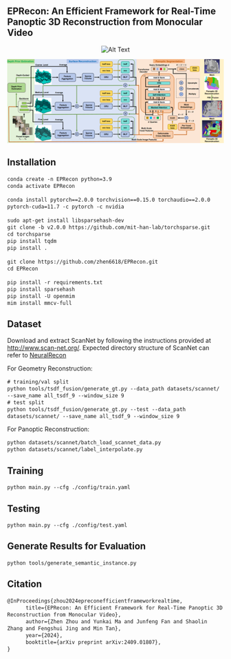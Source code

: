 ## EPRecon: An Efficient Framework for Real-Time Panoptic 3D Reconstruction from Monocular Video

<p align="center">
  <img src="https://github.com/zhen6618/EPRecon/blob/main/demo/demo.gif" alt="Alt Text">
</p>

<div align=center>
<img src="https://github.com/zhen6618/EPRecon/blob/main/demo/Overview.png" width="1000px"> 
</div>

## Installation
```
conda create -n EPRecon python=3.9
conda activate EPRecon

conda install pytorch==2.0.0 torchvision==0.15.0 torchaudio==2.0.0 pytorch-cuda=11.7 -c pytorch -c nvidia

sudo apt-get install libsparsehash-dev
git clone -b v2.0.0 https://github.com/mit-han-lab/torchsparse.git
cd torchsparse
pip install tqdm
pip install .

git clone https://github.com/zhen6618/EPRecon.git
cd EPRecon

pip install -r requirements.txt
pip install sparsehash
pip install -U openmim
mim install mmcv-full
```   

## Dataset

Download and extract ScanNet by following the instructions provided at http://www.scan-net.org/.
Expected directory structure of ScanNet can refer to [NeuralRecon](https://github.com/zju3dv/NeuralRecon)
   
For Geometry Reconstruction:
```
# training/val split
python tools/tsdf_fusion/generate_gt.py --data_path datasets/scannet/ --save_name all_tsdf_9 --window_size 9
# test split
python tools/tsdf_fusion/generate_gt.py --test --data_path datasets/scannet/ --save_name all_tsdf_9 --window_size 9
```
For Panoptic Reconstruction:
```
python datasets/scannet/batch_load_scannet_data.py
python datasets/scannet/label_interpolate.py
```

## Training
```
python main.py --cfg ./config/train.yaml
```

## Testing
```
python main.py --cfg ./config/test.yaml
```

## Generate Results for Evaluation
```
python tools/generate_semantic_instance.py
```

## Citation
```
@InProceedings{zhou2024epreconefficientframeworkrealtime,
      title={EPRecon: An Efficient Framework for Real-Time Panoptic 3D Reconstruction from Monocular Video}, 
      author={Zhen Zhou and Yunkai Ma and Junfeng Fan and Shaolin Zhang and Fengshui Jing and Min Tan},
      year={2024},
      booktitle={arXiv preprint arXiv:2409.01807},
}
```


